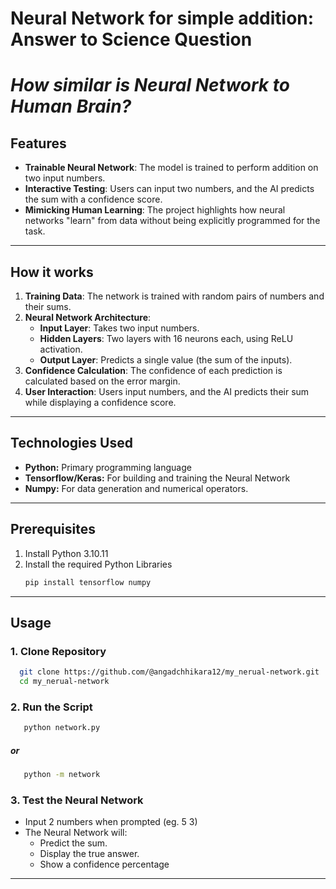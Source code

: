 # Neural Network for simple addition: Answer to Science Question 
# *How similar is Neural Network to Human Brain?*

## Features
- **Trainable Neural Network**: The model is trained to perform addition on two input numbers.
- **Interactive Testing**: Users can input two numbers, and the AI predicts the sum with a confidence score.
- **Mimicking Human Learning**: The project highlights how neural networks "learn" from data without being explicitly programmed for the task.

---

## How it works
1. **Training Data**: The network is trained with random pairs of numbers and their sums.
2. **Neural Network Architecture**:
   - **Input Layer**: Takes two input numbers.
   - **Hidden Layers**: Two layers with 16 neurons each, using ReLU activation.
   - **Output Layer**: Predicts a single value (the sum of the inputs).
3. **Confidence Calculation**: The confidence of each prediction is calculated based on the error margin.
4. **User Interaction**: Users input numbers, and the AI predicts their sum while displaying a confidence score.

---

## Technologies Used
 - **Python:** Primary programming language
 - **Tensorflow/Keras:** For building and training the Neural Network
 - **Numpy:** For data generation and numerical operators.
---
## Prerequisites
1. Install Python 3.10.11
2. Install the required Python Libraries
    ```bash
   pip install tensorflow numpy
    ```
---
## Usage
### 1. Clone Repository
```bash
  git clone https://github.com/@angadchhikara12/my_nerual-network.git
  cd my_nerual-network
 ```
### 2. Run the Script
```bash
   python network.py
```
##### or
```bash
   python -m network
```

### 3. Test the Neural Network
 - Input 2 numbers when prompted (eg. 5 3)
 - The Neural Network will:
   - Predict the sum.
   - Display the true answer.
   - Show a confidence percentage
---
